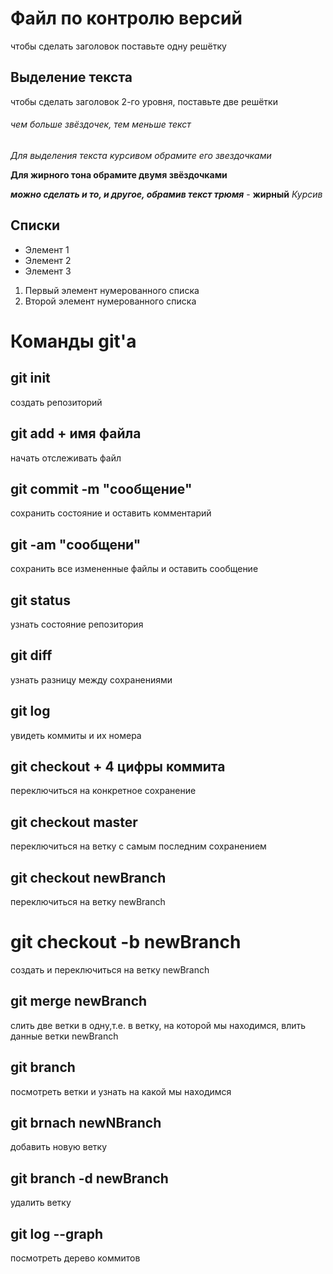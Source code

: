 # Файл по контролю версий
чтобы сделать заголовок поставьте одну решётку
## Выделение текста
чтобы сделать заголовок 2-го уровня, поставьте две решётки

###### чем больше звёздочек, тем меньше текст

*Для выделения текста курсивом обрамите его звездочками*

**Для жирного тона обрамите двумя звёздочками**

***можно сделать и то, и другое, обрамив текст трюмя*** - **жирный** *Курсив*

## Списки

* Элемент 1
* Элемент 2
* Элемент 3


1. Первый элемент нумерованного списка
2. Второй элемент нумерованного списка


# Команды git'a 

## git init
создать репозиторий

## git add + имя файла
начать отслеживать файл

## git commit -m "сообщение"
сохранить состояние и оставить комментарий

## git -am "сообщени"
сохранить все измененные файлы и оставить сообщение 

## git status
узнать состояние репозитория

## git diff
узнать разницу между сохранениями 

## git log 
увидеть коммиты и их номера

## git checkout + 4 цифры коммита
переключиться на конкретное сохранение

## git checkout master
переключиться на ветку с самым последним сохранением

## git checkout newBranch
переключиться на ветку newBranch

# git checkout -b newBranch
создать и переключиться на ветку newBranch

## git merge newBranch
слить две ветки в одну,т.е. в ветку, на которой мы находимся, влить данные ветки newBranch

## git branch
посмотреть ветки и узнать на какой мы находимся

## git brnach newNBranch
добавить новую ветку

## git branch -d newBranch
удалить ветку

## git log --graph
посмотреть дерево коммитов